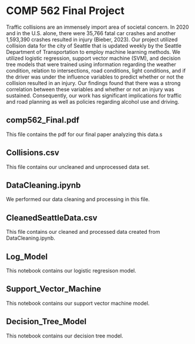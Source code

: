 # COMP 562 Final Project

Traffic collisions are an immensely import area of societal concern. In 2020 and in the U.S. alone, there were 35,766 fatal car crashes and another 1,593,390 crashes resulted in injury (Bieber, 2023).  Our project utilized collision data for the city of Seattle that is updated weekly by the Seattle Department of Transportation to employ machine learning methods. We utilized logistic regression, support vector machine (SVM), and decision tree models that were trained using information regarding the weather condition, relation to intersections, road conditions, light conditions, and if the driver was under the influence variables to predict whether or not the collision resulted in an injury. Our findings found that there was a strong correlation between these variables and whether or not an injury was sustained. Consequently, our work has significant implications for traffic and road planning as well as policies regarding alcohol use and driving.

## comp562_Final.pdf

This file contains the pdf for our final paper analyzing this data.s

## Collisions.csv

This file contains our uncleaned and unprocessed data set.

## DataCleaning.ipynb

We performed our data cleaning and processing in this file.

## CleanedSeattleData.csv

This file contains our cleaned and processed data created from DataCleaning.ipynb.

## Log_Model

This notebook contains our logistic regresison model.

## Support_Vector_Machine

This notebook contains our support vector machine model.

## Decision_Tree_Model

This notebook contains our decision tree model.